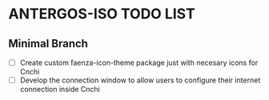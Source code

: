# ANTERGOS-ISO TODO LIST

## Minimal Branch
 - [ ] Create custom faenza-icon-theme package just with necesary icons for Cnchi
 - [ ] Develop the connection window to allow users to configure their internet connection inside Cnchi
